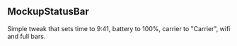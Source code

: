 ## MockupStatusBar

Simple tweak that sets time to 9:41, battery to 100%, carrier to "Carrier", wifi and full bars.